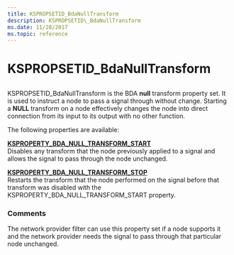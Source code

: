 ```yaml
---
title: KSPROPSETID_BdaNullTransform
description: KSPROPSETID\_BdaNullTransform
ms.date: 11/28/2017
ms.topic: reference
---
```


# KSPROPSETID\_BdaNullTransform


## <span id="ddk_kspropsetid_bdanulltransform_ks"></span><span id="DDK_KSPROPSETID_BDANULLTRANSFORM_KS"></span>


KSPROPSETID\_BdaNullTransform is the BDA **null** transform property set. It is used to instruct a node to pass a signal through without change. Starting a **NULL** transform on a node effectively changes the node into direct connection from its input to its output with no other function.

The following properties are available:

<span id="KSPROPERTY_BDA_NULL_TRANSFORM_START"></span><span id="ksproperty_bda_null_transform_start"></span>[**KSPROPERTY\_BDA\_NULL\_TRANSFORM\_START**](ksproperty-bda-null-transform-start.md)  
Disables any transform that the node previously applied to a signal and allows the signal to pass through the node unchanged.

<span id="KSPROPERTY_BDA_NULL_TRANSFORM_STOP"></span><span id="ksproperty_bda_null_transform_stop"></span>[**KSPROPERTY\_BDA\_NULL\_TRANSFORM\_STOP**](ksproperty-bda-null-transform-stop.md)  
Restarts the transform that the node performed on the signal before that transform was disabled with the KSPROPERTY\_BDA\_NULL\_TRANSFORM\_START property.

### Comments

The network provider filter can use this property set if a node supports it and the network provider needs the signal to pass through that particular node unchanged.

 

 





